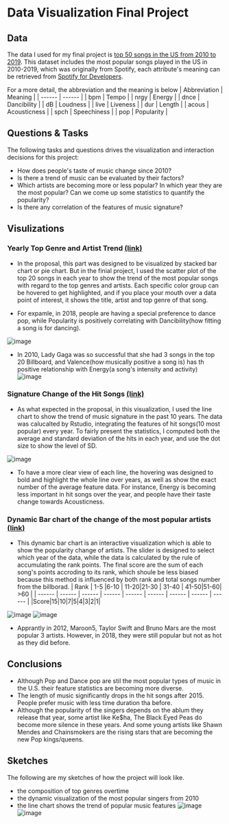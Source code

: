 # Data Visualization Final Project

## Data

The data I used for my final project is [top 50 songs in the US from 2010 to 2019](https://gist.github.com/bbbbrianna/e74082354cbdfe18d42c7b66ecdefa76). This dataset includes the most popular songs played in the US in 2010-2019, which was originally from Spotify, each attribute's meaning can be retrieved from [Spotify for Developers](https://developer.spotify.com/documentation/web-api/reference/tracks/get-audio-features/).


For a more detail, the abbreviation and the meaning is below
| Abbreviation | Meaning |
| ------ | ------ |
| bpm | Tempo |
| nrgy | Energy |
| dnce | Dancibility |
| dB | Loudness |
| live | Liveness |
| dur | Length |
| acous | Acousticness |
| spch | Speechiness |
| pop | Popularity |


## Questions & Tasks

The following tasks and questions drives the visualization and interaction decisions for this project:

 * How does people's taste of music change since 2010?
 * Is there a trend of music can be evaluated by their factors?
 * Which artists are becoming more or less popular? In which year they are the most popular? Can we come up some statistics to quantify the popularity?
 * Is there any correlation of the features of music signature?

## Visulizations
### Yearly Top Genre and Artist Trend [(link)](https://vizhub.com/bbbbrianna/f808d3c0f04043afb59628dfcc5dba1b?edit=files)
- In the proposal, this part was designed to be visualized by stacked bar chart or pie chart. But in the finial project, I used the scatter plot of the top 20 songs in each year to show the trend of the most popular songs with regard to the top genres and artists. Each specific color group can be hovered to get highlighted, and if you place your mouth over a data point of interest, it shows the title, artist and top genre of that song. 

- For expamle, in 2018, people are having a special preference to dance pop, while Popularity is positively correlating with Dancibility(how fitting a song is for dancing).

![image](https://user-images.githubusercontent.com/42927474/98183649-9e252080-1ed6-11eb-92ab-0056862b4920.png)
- In 2010, Lady Gaga was so successful that she had 3 songs in the top 20 Billboard, and Valence(how musically positive a song is) has th positive relationship with Energy(a song's intensity and activity)
![image](https://user-images.githubusercontent.com/42927474/98184385-45568780-1ed8-11eb-8a58-aa7f2fd9c2a3.png)

### Signature Change of the Hit Songs [(link)](https://vizhub.com/bbbbrianna/65606193ae7241e0934c568683894586)
- As what expected in the proposal, in this visualization, I used the line chart to show the trend of music signature in the past 10 years. The data was calucalted by Rstudio, integrating the features of hit songs(10 most popular) every year. To fairly present the statistics, I computed both the average and standard deviation of the hits in each year, and use the dot size to show the level of SD.

![image](https://user-images.githubusercontent.com/42927474/98186389-a2543c80-1edc-11eb-9680-809cf44d3188.png)

- To have a more clear view of each line, the hovering was designed to bold and highlight the whole line over years, as well as show the exact number of the average feature data. For instance, Energy is becoming less important in hit songs over the year, and people have their taste change towards Acousticness.

### Dynamic Bar chart of the change of the most popular artists [(link)](https://vizhub.com/bbbbrianna/8470cfe2f0a744218cd9a447ec413f76)

- This dynamic bar chart is an interactive visualization which is able to show the popularity change of artists. The slider is designed to select which year of the data, while the data is calculated by the rule of accumulating the rank points. The final score are the sum of each song's points accroding to its rank, which shoule be less biased because this method is influenced by both rank and total songs number from the billborad. 
| Rank | 1-5 |6-10 | 11-20|21-30 | 31-40 | 41-50|51-60| >60 |
| ------ | ------ | ------ | ------ | ------ | ------ | ------ | ------ | ------ |
|Score|15|10|7|5|4|3|2|1|

![image](https://user-images.githubusercontent.com/42927474/98187527-21e30b00-1edf-11eb-84d3-71f3d8c4c0a5.png)
![image](https://user-images.githubusercontent.com/42927474/98187923-0298ad80-1ee0-11eb-99db-07d0d72d0b90.png)
- Apprantly in 2012, Maroon5, Taylor Swift and Bruno Mars are the most popular 3 artists. However, in 2018, they were still popular but not as hot as they did before.


## Conclusions
- Although Pop and Dance pop are stil the most popular types of music in the U.S. their feature statistics are becoming more diverse.
- The length of music significantly drops in the hit songs after 2015. People prefer music with less time duration tha before.
- Although the popularity of the singers depends on the ablum they release that year, some artist like Ke$ha, The Black Eyed Peas do become more silence in these years. And some young artists like Shawn Mendes and Chainsmokers are the rising stars that are becoming the new Pop kings/queens.


## Sketches
The following are my sketches of how the project will look like.
* the composition of top genres overtime
* the dynamic visualization of the most popular singers from 2010
* the line chart shows the trend of popular music features
![image](https://user-images.githubusercontent.com/42927474/94643299-7b3e9580-02b4-11eb-8f24-aa5bc775d949.png)
![image](https://user-images.githubusercontent.com/42927474/94643309-81347680-02b4-11eb-9dfb-b6748d158309.png)

